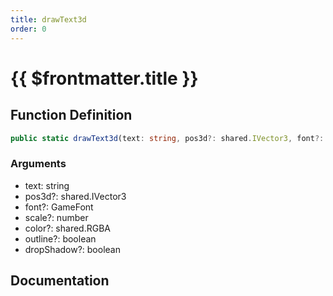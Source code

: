 ```yaml
---
title: drawText3d
order: 0
---
```


# {{ $frontmatter.title }}

## Function Definition

```ts
public static drawText3d(text: string, pos3d?: shared.IVector3, font?: GameFont, scale?: number, color?: shared.RGBA, outline?: boolean, dropShadow?: boolean): shared.EveryTick;
```

### Arguments

* text: string
* pos3d?: shared.IVector3
* font?: GameFont
* scale?: number
* color?: shared.RGBA
* outline?: boolean
* dropShadow?: boolean

## Documentation

<!--@include: ./parts/drawText3d.md-->
